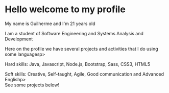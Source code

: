 <h1>Hello welcome to my profile</h1>
<p>My name is Guilherme and I'm 21 years old</p>  
<p>I am a student of Software Engineering and Systems Analysis and Development</p> 
<p>Here on the profile we have several projects and activities that I do using some languagesp> 
<p>Hard skills: Java, Javascript, Node.js, Bootstrap, Sass, CSS3, HTML5</p> 
<p>Soft skills: Creative, Self-taught, Agile, Good communication and Advanced Englishp>
<br>
See some projects below!
                           
